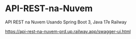 # API-REST-na-Nuvem
API REST na Nuvem Usando Spring Boot 3, Java 17e Railway

https://api-rest-na-nuvem-prd.up.railway.app/swagger-ui.html
